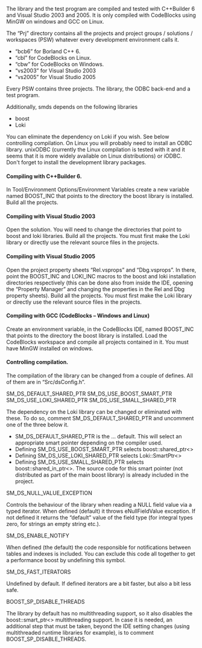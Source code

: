 The library and the test program are compiled and tested with C++Builder 6 and Visual Studio 2003 and 2005. It is only compiled with CodeBlocks using MinGW on windows and GCC on Linux.

The “Prj” directory contains all the projects and project groups / solutions / workspaces (PSW) whatever every development environment calls it.

* “bcb6” for Borland C++ 6.
* “cbl” for CodeBlocks on Linux.
* “cbw” for CodeBlocks on Windows.
* “vs2003” for Visual Studio 2003
* “vs2005” for Visual Studio 2005

Every PSW contains three projects. The library, the ODBC back-end and a test program.

Additionally, smds depends on the following libraries

* boost
* Loki

You can eliminate the dependency on Loki if you wish. See below controlling compilation.
On Linux you will probably need to install an ODBC library. unixODBC (currently the Linux compilation is tested with it and it seems that it is more widely available on Linux distributions) or iODBC. Don't forget to install the development library packages.

#### Compiling with C++Builder 6.

In Tool/Environment Options/Environment Variables create a new variable named BOOST_INC that points to the directory the boost library is installed.
Build all the projects.

#### Compiling with Visual Studio 2003
Open the solution. You will need to change the directories that point to boost and loki libraries.
Build all the projects.
You must first make the Loki library or directly use the relevant source files in the projects.

#### Compiling with Visual Studio 2005

Open the project property sheets “Rel.vsprops” and “Dbg.vsprops”. In there, point the BOOST_INC and LOKI_INC macros to the boost and loki installation directories respectively (this can be done also from inside the IDE, opening the “Property Manager” and changing the properties in the Rel and Dbg property sheets). Build all the projects.
You must first make the Loki library or directly use the relevant source files in the projects.

#### Compiling with GCC (CodeBlocks – Windows and Linux)

Create an environment variable, in the CodeBlocks IDE, named BOOST_INC that points to the directory the boost library is installed. Load the CodeBlocks workspace and compile all projects contained in it.
You must have MinGW installed on windows.

#### Controlling compilation.

The compilation of the library can be changed from a couple of defines. All of them are in “Src/dsConfig.h”.

SM_DS_DEFAULT_SHARED_PTR
SM_DS_USE_BOOST_SMART_PTR
SM_DS_USE_LOKI_SHARED_PTR
SM_DS_USE_SMALL_SHARED_PTR

The dependency on the Loki library can be changed or eliminated with these. To do so, comment  SM_DS_DEFAULT_SHARED_PTR and uncomment one of the three below it.

* SM_DS_DEFAULT_SHARED_PTR is the ... default. This will select an appropriate smart pointer depending on the compiler used.
* Defining SM_DS_USE_BOOST_SMART_PTR selects boost::shared_ptr<>
* Defining SM_DS_USE_LOKI_SHARED_PTR selects Loki::SmartPtr<>
* Defining SM_DS_USE_SMALL_SHARED_PTR selects boost::shared_in_ptr<>. The source code for this smart pointer (not distributed as part of the main boost library) is already included in the project.

SM_DS_NULL_VALUE_EXCEPTION

Controls the behaviour of the library when reading a NULL field value via a typed iterator.
When defined (default) it throws eNullFieldValue exception. If not defined it returns the “default” value of the field type (for integral types zero, for strings an empty string etc.).

SM_DS_ENABLE_NOTIFY

When defined (the default) the code responsible for notifications between tables and indexes is included. You can exclude this code all together to get a performance boost by undefining this symbol.

SM_DS_FAST_ITERATORS

Undefined by default. If defined iterators are a bit faster, but also a bit less safe.

BOOST_SP_DISABLE_THREADS

The library by default has no multithreading support, so it also disables the boost::smart_ptr<> multithreading support. In case it is needed, an additional step that must be taken, beyond the IDE setting changes (using multithreaded runtime libraries for example), is to comment BOOST_SP_DISABLE_THREADS.
